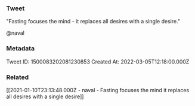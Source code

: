 ### Tweet
"Fasting focuses the mind - it replaces all desires with a single desire."

@naval

### Metadata
Tweet ID: 1500083202081230853
Created At: 2022-03-05T12:18:00.000Z

### Related
[[2021-01-10T23:13:48.000Z - naval - Fasting focuses the mind  it replaces all desires with a single desire]]

